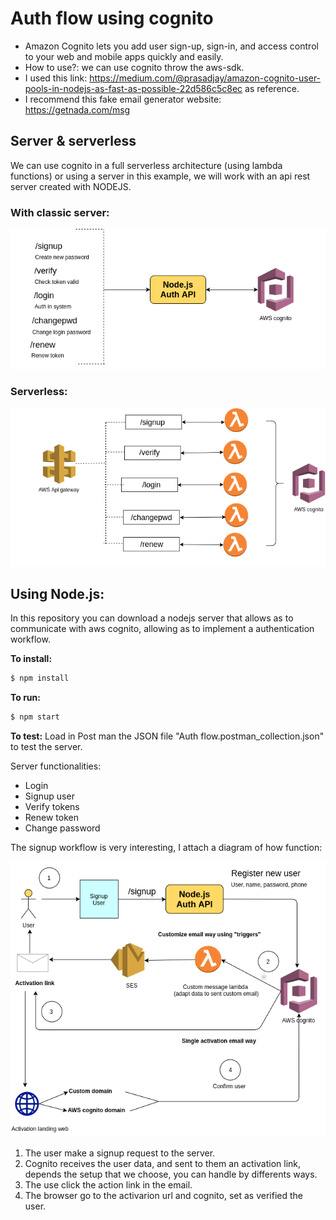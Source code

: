 # Auth flow using cognito

- Amazon Cognito lets you add user sign-up, sign-in, and access control to your web and mobile apps quickly and easily.
- How to use?: we can use cognito throw the aws-sdk.
- I used this link: https://medium.com/@prasadjay/amazon-cognito-user-pools-in-nodejs-as-fast-as-possible-22d586c5c8ec as reference.
- I recommend this fake email generator website: https://getnada.com/msg


## Server & serverless
We can use cognito in a full serverless architecture (using lambda functions) or using a server in this example, we will work with an api rest server created with NODEJS.

### With classic server:

![N|Solid](https://github.com/damiancipolat/AuthFlow-Nodejs-Cognito/blob/master/doc/using-server.png?raw=true)

### Serverless:

![N|Solid](https://github.com/damiancipolat/AuthFlow-Nodejs-Cognito/blob/master/doc/using-serverless.png?raw=true)


## Using Node.js:
In this repository you can download a nodejs server that allows as to communicate with aws cognito, allowing as to implement a authentication workflow.

**To install:**
```sh
$ npm install
```

**To run:**
```sh
$ npm start
```

**To test:**
Load in Post man the JSON file "Auth flow.postman_collection.json" to test the server.

Server functionalities:

- Login
- Signup user
- Verify tokens
- Renew token
- Change password

The signup workflow is very interesting, I attach a diagram of how function:

![N|Solid](https://github.com/damiancipolat/AuthFlow-Nodejs-Cognito/blob/master/doc/signup-flow.png?raw=true)

1) The user make a signup request to the server.
2) Cognito receives the user data, and sent to them an activation link, depends the setup that we choose, you can handle by differents ways.
3) The use click the action link in the email.
4) The browser go to the activarion url and cognito, set
as verified the user.
